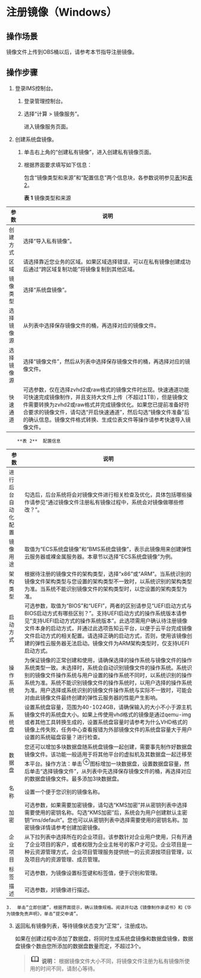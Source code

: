 # 注册镜像（Windows）<a name="ims_01_0206"></a>

## 操作场景<a name="section717820315503"></a>

镜像文件上传到OBS桶以后，请参考本节指导注册镜像。

## 操作步骤<a name="section1753510552356"></a>

1.  登录IMS控制台。
    1.  登录管理控制台。
    2.  选择“计算 \> 镜像服务”。

        进入镜像服务页面。

2.  创建系统盘镜像。
    1.  单击右上角的“创建私有镜像”，进入创建私有镜像页面。
    2.  根据界面要求填写如下信息：

        包含“镜像类型和来源”和“配置信息”两个信息块，各参数说明参见[表1](#table050019474117)和[表2](#table6978715749)。

        **表 1**  镜像类型和来源

|参数|说明|
|--|--|
|创建方式|选择“导入私有镜像”。|
|区域|请选择靠近您业务的区域。如果区域选择错误，可以在私有镜像创建成功后通过“跨区域复制功能”将镜像复制到其他区域。|
|镜像类型|选择“系统盘镜像”。|
|选择镜像源|从列表中选择保存镜像文件的桶，再选择对应的镜像文件。|
|选择镜像源|选择“镜像文件”，然后从列表中选择保存镜像文件的桶，再选择对应的镜像文件。|
|快速通道|可选参数，仅在选择zvhd2或raw格式的镜像文件时出现。快速通道功能可快速完成镜像制作，并且支持大文件上传（不超过1TB），但是镜像文件需要转换为zvhd2或raw格式并完成镜像优化。如果您已提前准备好符合要求的镜像文件，请勾选“开启快速通道”，然后勾选“镜像文件准备”后的确认信息。镜像文件格式转换、生成位表文件等操作请参考快速导入镜像文件。|


        **表 2**  配置信息

|参数|说明|
|--|--|
|进行后台自动化配置|勾选后，后台系统将会对镜像文件进行相关检查及优化，具体包括哪些操作请参见“通过镜像文件注册私有镜像过程中，系统会对镜像做哪些修改？”。|
|镜像用途|取值为“ECS系统盘镜像”和“BMS系统盘镜像”，表示此镜像用来创建弹性云服务器或裸金属服务器。本章节以选择“ECS系统盘镜像”为例。|
|架构类型|根据待注册的镜像文件的架构类型，选择“x86”或“ARM”。当系统识别的镜像文件架构类型与您设置的架构类型不一致时，以系统识别的架构类型为准。当系统不能识别镜像文件的架构类型时，以您设置的架构类型为准。|
|启动方式|可选参数，取值为“BIOS”和“UEFI”，两者的区别请参见“UEFI启动方式与BIOS启动方式有哪些区别？”。支持UEFI启动方式的操作系统版本请参见“支持UEFI启动方式的操作系统版本”。此选项需用户确认待注册镜像文件本身的启动方式，并通过此选项告知云平台，以便于云平台完成镜像文件启动方式的相关配置。请选择正确的启动方式，否则，使用该镜像创建的弹性云服务器无法启动。镜像文件为ARM架构类型时，仅支持UEFI启动方式。|
|操作系统|为保证镜像的正常创建和使用，请确保选择的操作系统与镜像文件的操作系统类型一致。未选择时，系统会自动识别镜像文件的操作系统。系统识别的镜像文件操作系统与用户设置的操作系统不同时，以系统识别的操作系统为准。系统不能识别镜像文件的操作系统时，以用户选择的操作系统为准。用户选择或系统识别的镜像文件操作系统与实际不一致时，可能会对由此镜像文件最终创建的弹性云服务器的性能产生影响。|
|系统盘|设置系统盘容量，范围为40-1024GB，请确保输入的大小不小于源主机镜像文件的系统盘大小。如果上传使用vhd格式的镜像是通过qemu-img或者其他工具转换生成的，设置系统盘容量时请参考为什么VHD格式的镜像上传失败，任务中心查看报错为外部镜像文件的系统盘容量大于用户设置的系统磁盘容量？进行检查。|
|数据盘|您还可以增加多块数据盘随系统盘镜像一起创建，需要事先制作好数据盘镜像文件。该功能一般适用于将其他平台的虚拟机及其数据盘一起迁移至本平台。操作方法：单击![](figures/Image-4.png)图标增加一块数据盘，设置数据盘容量，然后单击“选择镜像文件”，从列表中先选择保存镜像文件的桶，再选择对应的数据盘镜像文件。最多添加3块数据盘。|
|名称|设置一个便于您识别的镜像名称。|
|加密|可选参数，如果需要加密镜像，请勾选“KMS加密”并从密钥列表中选择需要使用的密钥名称。勾选“KMS加密”后，系统会为用户创建默认主密钥“ims/default”。您也可以从密钥列表中选择需要使用的密钥名称。加密镜像详情请参考创建加密镜像。|
|企业项目|从下拉列表中选择所在的企业项目。该参数针对企业用户使用，只有开通了企业项目的客户，或者权限为企业主帐号的客户才可见。企业项目是一种云资源管理方式，企业项目管理服务提供统一的云资源按项目管理，以及项目内的资源管理、成员管理。|
|标签|可选参数，为镜像设置标签键和标签值，便于识别和管理。|
|描述|可选参数，对镜像进行描述。|


    3.  单击“立即创建”，根据界面提示，确认镜像规格。阅读并勾选《镜像制作承诺书》和《华为镜像免责声明》，单击“提交申请”。

3.  返回私有镜像列表，等待镜像状态变为“正常”，注册成功。

    如果在创建过程中添加了数据盘，将同时生成系统盘镜像和数据盘镜像，数据盘镜像个数由您所添加的数据盘数量而定，不超过3个。

    >![](public_sys-resources/icon-note.gif) **说明：** 
    >根据镜像文件大小不同，将镜像文件注册为私有镜像所使用的时间不同，请耐心等待。


